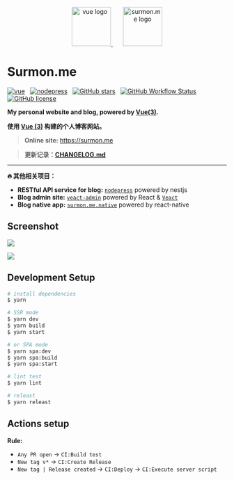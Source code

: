 <p align="center">
  <a href="https://vuejs.org" target="blank">
    <img src="https://raw.githubusercontent.com/surmon-china/surmon.me/master/presses/vue.png" height="90" alt="vue logo" />
  </a>
  <span>&nbsp;&nbsp;&nbsp;&nbsp;&nbsp;</span>
  <a href="https://github.com/surmon-china/surmon.me" target="blank">
    <img src="https://raw.githubusercontent.com/surmon-china/surmon.me/master/presses/logo.png" height="90" alt="surmon.me logo" />
  </a>
</p>

# Surmon.me

[![vue](https://img.shields.io/badge/MADE%20WITH-VUE-42a97a?style=for-the-badge&labelColor=35495d)](https://vuejs.org)
&nbsp;
[![nodepress](https://img.shields.io/badge/NODE-PRESS-83BA2F?style=for-the-badge&labelColor=90C53F)](https://github.com/surmon-china/nodepress)
&nbsp;
[![GitHub stars](https://img.shields.io/github/stars/surmon-china/surmon.me.svg?style=for-the-badge)](https://github.com/surmon-china/surmon.me/stargazers)
&nbsp;
[![GitHub Workflow Status](https://img.shields.io/github/workflow/status/surmon-china/surmon.me/Deploy?style=for-the-badge&label=Deploy)](https://github.com/surmon-china/surmon.me/actions?query=workflow:%22Deploy%22)
&nbsp;
[![GitHub license](https://img.shields.io/github/license/surmon-china/surmon.me.svg?style=for-the-badge)](https://github.com/surmon-china/surmon.me/blob/master/LICENSE)

**My personal website and blog, powered by [Vue(3)](https://vuejs.org).**

**使用 [Vue (3)](https://vuejs.org) 构建的个人博客网站。**

> **Online site:** https://surmon.me

> **更新记录：[CHANGELOG.md](https://github.com/surmon-china/surmon.me/blob/master/CHANGELOG.md)**

---

**🔥 其他相关项目：**

- **RESTful API service for blog:** [`nodepress`](https://github.com/surmon-china/nodepress) powered by nestjs
- **Blog admin site:** [`veact-admin`](https://github.com/surmon-china/veact-admin) powered by React & [`Veact`](https://github.com/veactjs/veact)
- **Blog native app:** [`surmon.me.native`](https://github.com/surmon-china/surmon.me.native) powered by react-native

## Screenshot

![](https://raw.githubusercontent.com/surmon-china/surmon.me/master/presses/pc.jpg)

![](https://raw.githubusercontent.com/surmon-china/surmon.me/master/presses/mobile.png)

## Development Setup

```bash
# install dependencies
$ yarn

# SSR mode
$ yarn dev
$ yarn build
$ yarn start

# or SPA mode
$ yarn spa:dev
$ yarn spa:build
$ yarn spa:start

# lint test
$ yarn lint

# releast
$ yarn releast
```

## Actions setup

**Rule:**

- `Any PR open` → `CI:Build test`
- `New tag v*` → `CI:Create Release`
- `New tag | Release created` → `CI:Deploy` → `CI:Execute server script`
